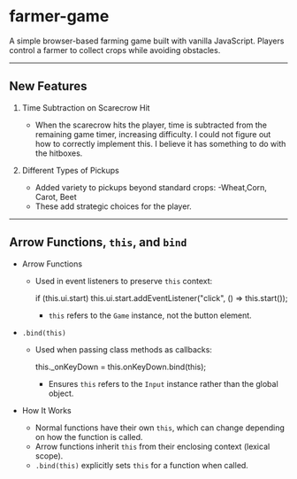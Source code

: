 # farmer-game

A simple browser-based farming game built with vanilla JavaScript. Players control a farmer to collect crops while avoiding obstacles.

---

## New Features

1. Time Subtraction on Scarecrow Hit
   - When the scarecrow hits the player, time is subtracted from the remaining game timer, increasing difficulty. I could not figure out how to correctly implement this. I believe it has something to do with the hitboxes.

2. Different Types of Pickups 
   - Added variety to pickups beyond standard crops:
        -Wheat,Corn, Carot, Beet
   - These add strategic choices for the player.

---

## Arrow Functions, `this`, and `bind`

- Arrow Functions 
  - Used in event listeners to preserve `this` context:
    
    if (this.ui.start) this.ui.start.addEventListener("click", () => this.start());
  
    - `this` refers to the `Game` instance, not the button element.

- `.bind(this)`  
  - Used when passing class methods as callbacks:
    
    this._onKeyDown = this.onKeyDown.bind(this);
    
    - Ensures `this` refers to the `Input` instance rather than the global object.

- How It Works
  - Normal functions have their own `this`, which can change depending on how the function is called.  
  - Arrow functions inherit `this` from their enclosing context (lexical scope).  
  - `.bind(this)` explicitly sets `this` for a function when called.


